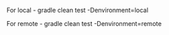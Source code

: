For local - gradle clean test -Denvironment=local

For remote - gradle clean test -Denvironment=remote 
